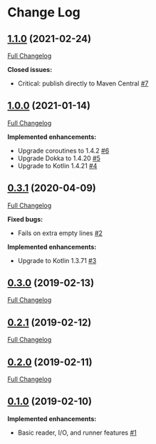 # Change Log

## [1.1.0](https://github.com/joffrey-bion/hashcode-utils-kt/tree/1.1.0) (2021-02-24)
[Full Changelog](https://github.com/joffrey-bion/hashcode-utils-kt/compare/1.0.0...1.1.0)

**Closed issues:**

- Critical: publish directly to Maven Central [\#7](https://github.com/joffrey-bion/hashcode-utils-kt/issues/7)

## [1.0.0](https://github.com/joffrey-bion/hashcode-utils-kt/tree/1.0.0) (2021-01-14)
[Full Changelog](https://github.com/joffrey-bion/hashcode-utils-kt/compare/0.3.1...1.0.0)

**Implemented enhancements:**

- Upgrade coroutines to 1.4.2 [\#6](https://github.com/joffrey-bion/hashcode-utils-kt/issues/6)
- Upgrade Dokka to 1.4.20 [\#5](https://github.com/joffrey-bion/hashcode-utils-kt/issues/5)
- Upgrade to Kotlin 1.4.21 [\#4](https://github.com/joffrey-bion/hashcode-utils-kt/issues/4)

## [0.3.1](https://github.com/joffrey-bion/hashcode-utils-kt/tree/0.3.1) (2020-04-09)
[Full Changelog](https://github.com/joffrey-bion/hashcode-utils-kt/compare/0.3.0...0.3.1)

**Fixed bugs:**

- Fails on extra empty lines [\#2](https://github.com/joffrey-bion/hashcode-utils-kt/issues/2)

**Implemented enhancements:**

- Upgrade to Kotlin 1.3.71 [\#3](https://github.com/joffrey-bion/hashcode-utils-kt/issues/3)

## [0.3.0](https://github.com/joffrey-bion/hashcode-utils-kt/tree/0.3.0) (2019-02-13)
[Full Changelog](https://github.com/joffrey-bion/hashcode-utils-kt/compare/0.2.1...0.3.0)


## [0.2.1](https://github.com/joffrey-bion/hashcode-utils-kt/tree/0.2.1) (2019-02-12)
[Full Changelog](https://github.com/joffrey-bion/hashcode-utils-kt/compare/0.2.0...0.2.1)


## [0.2.0](https://github.com/joffrey-bion/hashcode-utils-kt/tree/0.2.0) (2019-02-11)
[Full Changelog](https://github.com/joffrey-bion/hashcode-utils-kt/compare/0.1.0...0.2.0)


## [0.1.0](https://github.com/joffrey-bion/hashcode-utils-kt/tree/0.1.0) (2019-02-10)

**Implemented enhancements:**

- Basic reader, I/O, and runner features [\#1](https://github.com/joffrey-bion/hashcode-utils-kt/issues/1)
